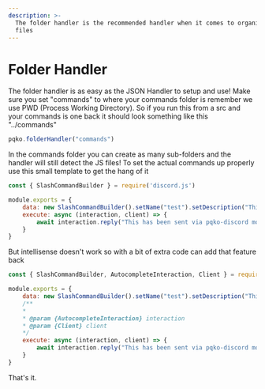 ```yaml
---
description: >-
  The folder handler is the recommended handler when it comes to organizing
  files
---
```


# Folder Handler

The folder handler is as easy as the JSON Handler to setup and use! Make sure you set "commands" to where your commands folder is remember we use PWD (Process Working Directory). So if you run this from a src and your commands is one back it should look something like this "../commands"

```javascript
pqko.folderHandler("commands")
```

In the commands folder you can create as many sub-folders and the handler will still detect the JS files! To set the actual commands up properly use this small template to get the hang of it

```javascript
const { SlashCommandBuilder } = require('discord.js')

module.exports = {
    data: new SlashCommandBuilder().setName("test").setDescription("This is the first command with pqko-discord!"),
    execute: async (interaction, client) => {
        await interaction.reply("This has been sent via pqko-discord module!")
    }
}
```

But intellisense doesn't work so with a bit of extra code can add that feature back

```javascript
const { SlashCommandBuilder, AutocompleteInteraction, Client } = require('discord.js')

module.exports = {
    data: new SlashCommandBuilder().setName("test").setDescription("This is the first command with pqko-discord!"),
    /**
    *
    * @param {AutocompleteInteraction} interaction
    * @param {Client} client
    */
    execute: async (interaction, client) => {
        await interaction.reply("This has been sent via pqko-discord module!")
    }
}
```

That's it.
